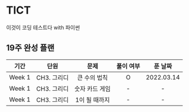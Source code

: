 # TICT
이것이 코딩 테스트다 with 파이썬

## 19주 완성 플랜

|기간|단원|문제|풀이 여부|푼 날짜|
|:-:|:-:|:-:|:-:|:-:|
|Week 1|CH3. 그리디|큰 수의 법칙|O|2022.03.14|
|Week 1|CH3. 그리디|숫자 카드 게임|-|-|
|Week 1|CH3. 그리디|1이 될 때까지|-|-|
